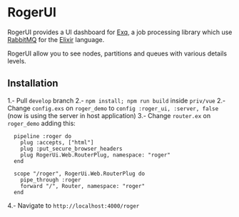 # RogerUI

RogerUI provides a UI dashboard for [Exq](https://github.com/bettyblocks/roger), a job processing library which use [RabbitMQ](https://www.rabbitmq.com) for the [Elixir](http://elixir-lang.org) language.

RogerUI allow you to see nodes, partitions and queues with various details levels.

## Installation

1.- Pull `develop` branch
2.- `npm install; npm run build` inside `priv/vue`
2.- Change `config.exs` on `roger_demo` to `config :roger_ui, :server, false` (now is using the server in host application)
3.- Change `router.ex` on `roger_demo` adding this:

```
  pipeline :roger do
    plug :accepts, ["html"]
    plug :put_secure_browser_headers
    plug RogerUi.Web.RouterPlug, namespace: "roger"
  end

  scope "/roger", RogerUi.Web.RouterPlug do
    pipe_through :roger
    forward "/", Router, namespace: "roger"
  end
```
4.- Navigate to `http://localhost:4000/roger`
